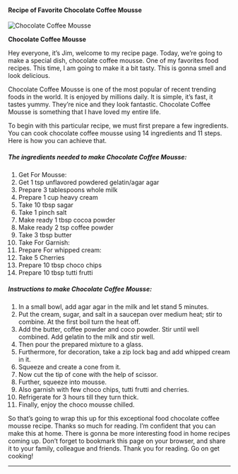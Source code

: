             

#### Recipe of Favorite Chocolate Coffee Mousse

![Chocolate Coffee Mousse](https://img-global.cpcdn.com/recipes/371ebeb86a8520ca/751x532cq70/chocolate-coffee-mousse-recipe-main-photo.jpg)

**Chocolate Coffee Mousse**

Hey everyone, it’s Jim, welcome to my recipe page. Today, we’re going to make a special dish, chocolate coffee mousse. One of my favorites food recipes. This time, I am going to make it a bit tasty. This is gonna smell and look delicious.

Chocolate Coffee Mousse is one of the most popular of recent trending foods in the world. It is enjoyed by millions daily. It is simple, it’s fast, it tastes yummy. They’re nice and they look fantastic. Chocolate Coffee Mousse is something that I have loved my entire life.

To begin with this particular recipe, we must first prepare a few ingredients. You can cook chocolate coffee mousse using 14 ingredients and 11 steps. Here is how you can achieve that.

##### The ingredients needed to make Chocolate Coffee Mousse:

1.  Get For Mousse:
2.  Get 1 tsp unflavored powdered gelatin/agar agar
3.  Prepare 3 tablespoons whole milk
4.  Prepare 1 cup heavy cream
5.  Take 10 tbsp sagar
6.  Take 1 pinch salt
7.  Make ready 1 tbsp cocoa powder
8.  Make ready 2 tsp coffee powder
9.  Take 3 tbsp butter
10.  Take For Garnish:
11.  Prepare For whipped cream:
12.  Take 5 Cherries
13.  Prepare 10 tbsp choco chips
14.  Prepare 10 tbsp tutti frutti

##### Instructions to make Chocolate Coffee Mousse:

1.  In a small bowl, add agar agar in the milk and let stand 5 minutes.
2.  Put the cream, sugar, and salt in a saucepan over medium heat; stir to combine. At the first boil turn the heat off.
3.  Add the butter, coffee powder and coco powder. Stir until well combined. Add gelatin to the milk and stir well.
4.  Then pour the prepared mixture to a glass.
5.  Furthermore, for decoration, take a zip lock bag and add whipped cream in it.
6.  Squeeze and create a cone from it.
7.  Now cut the tip of cone with the help of scissor.
8.  Further, squeeze into mousse.
9.  Also garnish with few choco chips, tutti frutti and cherries.
10.  Refrigerate for 3 hours till they turn thick.
11.  Finally, enjoy the choco mousse chilled.

So that’s going to wrap this up for this exceptional food chocolate coffee mousse recipe. Thanks so much for reading. I’m confident that you can make this at home. There is gonna be more interesting food in home recipes coming up. Don’t forget to bookmark this page on your browser, and share it to your family, colleague and friends. Thank you for reading. Go on get cooking!

* * *